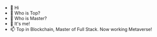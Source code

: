 - 👋 Hi
- 👀 Who is Top?
- 🌱 Who is Master?
- 💞️ It's me!
- 📫 Top in Blockchain, Master of Full Stack. Now working Metaverse!

<!---
topmaster0430/topmaster0430 is a ✨ special ✨ repository because its `README.md` (this file) appears on your GitHub profile.
You can click the Preview link to take a look at your changes.
--->
